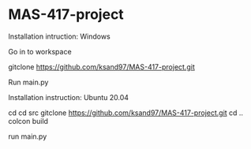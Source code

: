 # MAS-417-project


Installation intruction: Windows

Go in to workspace

gitclone https://github.com/ksand97/MAS-417-project.git

Run main.py

Installation instruction: Ubuntu 20.04

cd <workspace>
cd src
gitclone https://github.com/ksand97/MAS-417-project.git
cd ..
colcon build
  
run main.py
  
  

